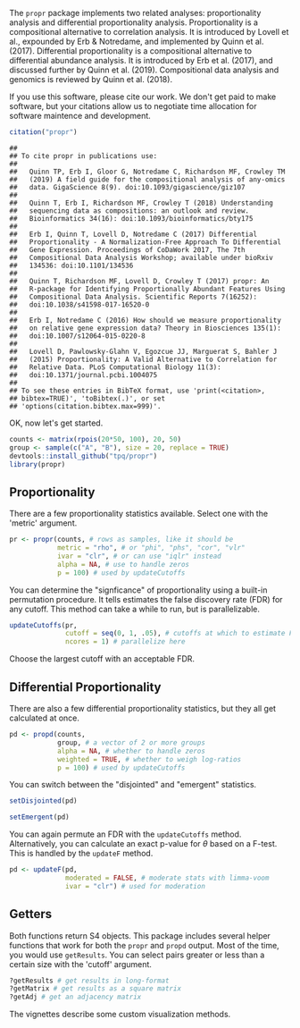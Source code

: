 <!-- README.md is generated from README.Rmd. Please edit that file -->
The `propr` package implements two related analyses: proportionality analysis and differential proportionality analysis. Proportionality is a compositional alternative to correlation analysis. It is introduced by Lovell et al., expounded by Erb & Notredame, and implemented by Quinn et al. (2017). Differential proportionality is a compositional alternative to differential abundance analysis. It is introduced by Erb et al. (2017), and discussed further by Quinn et al. (2019). Compositional data analysis and genomics is reviewed by Quinn et al. (2018).

If you use this software, please cite our work. We don't get paid to make software, but your citations allow us to negotiate time allocation for software maintence and development.

``` r
citation("propr")
```

    ## 
    ## To cite propr in publications use:
    ## 
    ##   Quinn TP, Erb I, Gloor G, Notredame C, Richardson MF, Crowley TM
    ##   (2019) A field guide for the compositional analysis of any-omics
    ##   data. GigaScience 8(9). doi:10.1093/gigascience/giz107
    ## 
    ##   Quinn T, Erb I, Richardson MF, Crowley T (2018) Understanding
    ##   sequencing data as compositions: an outlook and review.
    ##   Bioinformatics 34(16): doi:10.1093/bioinformatics/bty175
    ## 
    ##   Erb I, Quinn T, Lovell D, Notredame C (2017) Differential
    ##   Proportionality - A Normalization-Free Approach To Differential
    ##   Gene Expression. Proceedings of CoDaWork 2017, The 7th
    ##   Compositional Data Analysis Workshop; available under bioRxiv
    ##   134536: doi:10.1101/134536
    ## 
    ##   Quinn T, Richardson MF, Lovell D, Crowley T (2017) propr: An
    ##   R-package for Identifying Proportionally Abundant Features Using
    ##   Compositional Data Analysis. Scientific Reports 7(16252):
    ##   doi:10.1038/s41598-017-16520-0
    ## 
    ##   Erb I, Notredame C (2016) How should we measure proportionality
    ##   on relative gene expression data? Theory in Biosciences 135(1):
    ##   doi:10.1007/s12064-015-0220-8
    ## 
    ##   Lovell D, Pawlowsky-Glahn V, Egozcue JJ, Marguerat S, Bahler J
    ##   (2015) Proportionality: A Valid Alternative to Correlation for
    ##   Relative Data. PLoS Computational Biology 11(3):
    ##   doi:10.1371/journal.pcbi.1004075
    ## 
    ## To see these entries in BibTeX format, use 'print(<citation>,
    ## bibtex=TRUE)', 'toBibtex(.)', or set
    ## 'options(citation.bibtex.max=999)'.

OK, now let's get started.

``` r
counts <- matrix(rpois(20*50, 100), 20, 50)
group <- sample(c("A", "B"), size = 20, replace = TRUE)
devtools::install_github("tpq/propr")
library(propr)
```

Proportionality
---------------

There are a few proportionality statistics available. Select one with the 'metric' argument.

``` r
pr <- propr(counts, # rows as samples, like it should be
            metric = "rho", # or "phi", "phs", "cor", "vlr"
            ivar = "clr", # or can use "iqlr" instead
            alpha = NA, # use to handle zeros
            p = 100) # used by updateCutoffs
```

You can determine the "signficance" of proportionality using a built-in permutation procedure. It tells estimates the false discovery rate (FDR) for any cutoff. This method can take a while to run, but is parallelizable.

``` r
updateCutoffs(pr,
              cutoff = seq(0, 1, .05), # cutoffs at which to estimate FDR
              ncores = 1) # parallelize here
```

Choose the largest cutoff with an acceptable FDR.

Differential Proportionality
----------------------------

There are also a few differential proportionality statistics, but they all get calculated at once.

``` r
pd <- propd(counts,
            group, # a vector of 2 or more groups
            alpha = NA, # whether to handle zeros
            weighted = TRUE, # whether to weigh log-ratios
            p = 100) # used by updateCutoffs
```

You can switch between the "disjointed" and "emergent" statistics.

``` r
setDisjointed(pd)
```

``` r
setEmergent(pd)
```

You can again permute an FDR with the `updateCutoffs` method. Alternatively, you can calculate an exact p-value for *θ* based on a F-test. This is handled by the `updateF` method.

``` r
pd <- updateF(pd,
              moderated = FALSE, # moderate stats with limma-voom
              ivar = "clr") # used for moderation
```

Getters
-------

Both functions return S4 objects. This package includes several helper functions that work for both the `propr` and `propd` output. Most of the time, you would use `getResults`. You can select pairs greater or less than a certain size with the 'cutoff' argument.

``` r
?getResults # get results in long-format
?getMatrix # get results as a square matrix
?getAdj # get an adjacency matrix
```

The vignettes describe some custom visualization methods.
